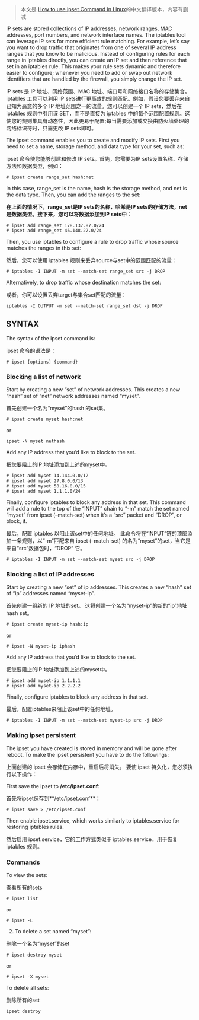 > 本文是 [How to use ipset Command in Linux](https://www.thegeekdiary.com/how-to-use-ipset-command-in-linux/)的中文翻译版本，内容有删减


IP sets are stored collections of IP addresses, network ranges, MAC addresses, port numbers, and network interface names. The iptables tool can leverage IP sets for more efficient rule matching. For example, let’s say you want to drop traffic that originates from one of several IP address ranges that you know to be malicious. Instead of configuring rules for each range in iptables directly, you can create an IP set and then reference that set in an iptables rule. This makes your rule sets dynamic and therefore easier to configure; whenever you need to add or swap out network identifiers that are handled by the firewall, you simply change the IP set.

IP sets 是 IP 地址、网络范围、MAC 地址、端口号和网络接口名称的存储集合。iptables 工具可以利用 IP sets进行更高效的规则匹配。例如，假设您要丢弃来自已知为恶意的多个 IP 地址范围之一的流量。您可以创建一个 IP sets，然后在 iptables 规则中引用该 SET，而不是直接为 iptables 中的每个范围配置规则。这使您的规则集具有动态性，因此更易于配置;每当需要添加或交换由防火墙处理的网络标识符时，只需更改 IP sets即可。

The ipset command enables you to create and modify IP sets. First you need to set a name, storage method, and data type for your set, such as:

ipset 命令使您能够创建和修改 IP sets。首先，您需要为IP sets设置名称、存储方法和数据类型，例如：

```
# ipset create range_set hash:net
```

In this case, range_set is the name, hash is the storage method, and net is the data type. Then, you can add the ranges to the set:

**在上面的情况下，range_set是IP sets的名称，哈希是IP sets的存储方法，net 是数据类型。接下来，您可以将数据添加到IP sets中**：

```
# ipset add range_set 178.137.87.0/24
# ipset add range_set 46.148.22.0/24

```

Then, you use iptables to configure a rule to drop traffic whose source matches the ranges in this set:

然后，您可以使用 iptables 规则来丢弃source与set中的范围匹配的流量：

```
# iptables -I INPUT -m set --match-set range_set src -j DROP

```

Alternatively, to drop traffic whose destination matches the set:

或者，你可以设置丢弃target与集合set匹配的流量：

```
iptables -I OUTPUT -m set --match-set range_set dst -j DROP

```

## SYNTAX

The syntax of the ipset command is:

ipset 命令的语法是：

```
# ipset [options] {command}

```

### Blocking a list of network

Start by creating a new “set” of network addresses. This creates a new “hash” set of “net” network addresses named “myset”.

首先创建一个名为“myset”的hash 的set集。

```
# ipset create myset hash:net
```

or

```
ipset -N myset nethash
```

Add any IP address that you’d like to block to the set.

把您要阻止的IP 地址添加到上述的myset中。

```
# ipset add myset 14.144.0.0/12
# ipset add myset 27.8.0.0/13
# ipset add myset 58.16.0.0/15
# ipset add myset 1.1.1.0/24
```

Finally, configure iptables to block any address in that set. This command will add a rule to the top of the “INPUT” chain to “-m” match the set named “myset” from ipset (–match-set) when it’s a “src” packet and “DROP”, or block, it.

最后，配置 iptables 以阻止该set中的任何地址。 此命令将在“INPUT”链的顶部添加一条规则，以“-m”匹配来自 ipset (–match-set) 的名为“myset”的set，当它是来自“src”数据包时，“DROP” 它。

```
# iptables -I INPUT -m set --match-set myset src -j DROP

```

### Blocking a list of IP addresses

Start by creating a new “set” of ip addresses. This creates a new “hash” set of “ip” addresses named “myset-ip”.

首先创建一组新的 IP 地址的set。 这将创建一个名为“myset-ip”的新的“ip”地址hash set。

```
# ipset create myset-ip hash:ip
```

or

```
# ipset -N myset-ip iphash
```

Add any IP address that you’d like to block to the set.

把您要阻止的IP 地址添加到上述的myset中。
```
# ipset add myset-ip 1.1.1.1
# ipset add myset-ip 2.2.2.2
```

Finally, configure iptables to block any address in that set.

最后，配置iptables来阻止该set中的任何地址。

```
# iptables -I INPUT -m set --match-set myset-ip src -j DROP

```

### Making ipset persistent

The ipset you have created is stored in memory and will be gone after reboot. To make the ipset persistent you have to do the followings:

上面创建的 ipset 会存储在内存中，重启后将消失。 要使 ipset 持久化，您必须执行以下操作：


First save the ipset to **/etc/ipset.conf**:

首先将ipset保存到**/etc/ipset.conf**：
```
# ipset save > /etc/ipset.conf
```

Then enable ipset.service, which works similarly to iptables.service for restoring iptables rules.

然后启用 ipset.service，它的工作方式类似于 iptables.service，用于恢复 iptables 规则。

### Commands

To view the sets:

查看所有的sets
```
# ipset list
```

or

```
# ipset -L
```
2. To delete a set named “myset”:

删除一个名为“myset”的set

```
# ipset destroy myset
```

or
```
# ipset -X myset
```
To delete all sets:

删除所有的set

```
ipset destroy
```